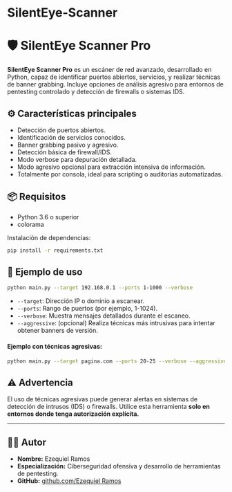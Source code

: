 # SilentEye-Scanner

# 🛡️ SilentEye Scanner Pro

**SilentEye Scanner Pro** es un escáner de red avanzado, desarrollado en Python, capaz de identificar puertos abiertos, servicios, y realizar técnicas de banner grabbing. Incluye opciones de análisis agresivo para entornos de pentesting controlado y detección de firewalls o sistemas IDS.

## ⚙️ Características principales

* Detección de puertos abiertos.
* Identificación de servicios conocidos.
* Banner grabbing pasivo y agresivo.
* Detección básica de firewall/IDS.
* Modo verbose para depuración detallada.
* Modo agresivo opcional para extracción intensiva de información.
* Totalmente por consola, ideal para scripting o auditorías automatizadas.

## 📦 Requisitos

* Python 3.6 o superior
* colorama

Instalación de dependencias:

```bash
pip install -r requirements.txt
```

## 🚀 Ejemplo de uso

```bash
python main.py --target 192.168.0.1 --ports 1-1000 --verbose
```

* `--target`: Dirección IP o dominio a escanear.
* `--ports`: Rango de puertos (por ejemplo, 1-1024).
* `--verbose`: Muestra mensajes detallados durante el escaneo.
* `--aggressive`: (opcional) Realiza técnicas más intrusivas para intentar obtener banners de versión.

#### Ejemplo con técnicas agresivas:

```bash
python main.py --target pagina.com --ports 20-25 --verbose --aggressive
```

## ⚠️ Advertencia

El uso de técnicas agresivas puede generar alertas en sistemas de detección de intrusos (IDS) o firewalls. Utilice esta herramienta **solo en entornos donde tenga autorización explícita.**

---

## 🧑‍💻 Autor

* **Nombre:** Ezequiel Ramos 
* **Especialización:** Ciberseguridad ofensiva y desarrollo de herramientas de pentesting.
* **GitHub:** [github.com/Ezequiel Ramos](https://github.com/EzequielRamosER8)
